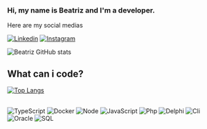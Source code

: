 ### Hi, my name is Beatriz and I'm a developer.
Here are my social medias

[![Linkedin](https://img.shields.io/badge/LinkedIn-0077B5?style=for-the-badge&logo=linkedin&logoColor=white)](https://www.linkedin.com/in/beatrizg-amaral/)
[![Instagram](https://img.shields.io/badge/Instagram-E4405F?style=for-the-badge&logo=instagram&logoColor=white)](https://instagram.com/)





![Beatriz GitHub stats](https://github-readme-stats.vercel.app/api?username=beatriz-g-amaral&show_icons=true&theme=dark)

## What can i code?

[![Top Langs](https://github-readme-stats.vercel.app/api/top-langs/?username=beatriz-g-amaral&hide_progress=true)](https://github.com/anuraghazra/github-readme-stats)
<div style="display: inline_block"><br/>

  <img alignm="center" alt="TypeScript" src="https://badges.aleen42.com/src/typescript.svg" />
  <img alignm="center" alt="Docker" src="https://badges.aleen42.com/src/docker.svg" />
    <img alignm="center" alt="Node" src="https://badges.aleen42.com/src/node.svg" />
    <img alignm="center" alt="JavaScript" src="https://badges.aleen42.com/src/javascript.svg" />
    <img alignm="center" alt="Php" src="![php+plain-1324760555060951567](https://user-images.githubusercontent.com/104391703/229206800-bc163107-e28a-49f1-a437-dfa9432407c7.svg)
" />
   <img alignm="center" alt="Delphi" src="https://icons-for-free.com/iconfiles/svg/0/vscode+icons+type+delphi-1324451275367722730.svg" />
    <img alignm="center" alt="Cli" src="https://badges.aleen42.com/src/cli.svg" />
  <img alignm="center" alt="Oracle" src="![oracle+original-1324760554740539051](https://user-images.githubusercontent.com/104391703/229206752-a29b8f4f-2840-4f4e-a36a-ef2b3765746d.svg)
" />
  <img alignm="center" alt="SQL" src="![vscode+icons+type+sql-1324451491579630520](https://user-images.githubusercontent.com/104391703/229206831-74ce32f1-12e0-41df-8044-27539f83a17c.svg)
" />
 </div><br/>
 
